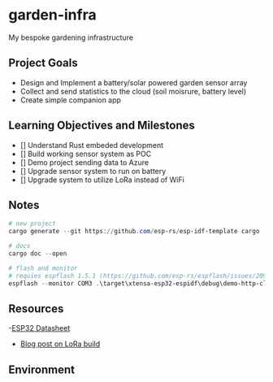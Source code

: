 # garden-infra
My bespoke gardening infrastructure

## Project Goals

- Design and Implement a battery/solar powered garden sensor array
- Collect and send statistics to the cloud (soil moisrure, battery level)
- Create simple companion app

## Learning Objectives and Milestones

- [] Understand Rust embeded development
- [] Build working sensor system as POC
- [] Demo project sending data to Azure
- [] Upgrade sensor system to run on battery
- [] Upgrade system to utilize LoRa instead of WiFi

## Notes

```powershell
# new project
cargo generate --git https://github.com/esp-rs/esp-idf-template cargo

# docs
cargo doc --open

# flash and monitor
# requies espflash 1.5.1 (https://github.com/esp-rs/espflash/issues/209)
espflash --monitor COM3 .\target\xtensa-esp32-espidf\debug\demo-http-client
```

## Resources

-[ESP32 Datasheet](https://www.espressif.com/sites/default/files/documentation/esp32-wroom-32e_esp32-wroom-32ue_datasheet_en.pdf)
- [Blog post on LoRa build](https://randomnerdtutorials.com/esp32-lora-rfm95-transceiver-arduino-ide/)


## Environment

```bash

```